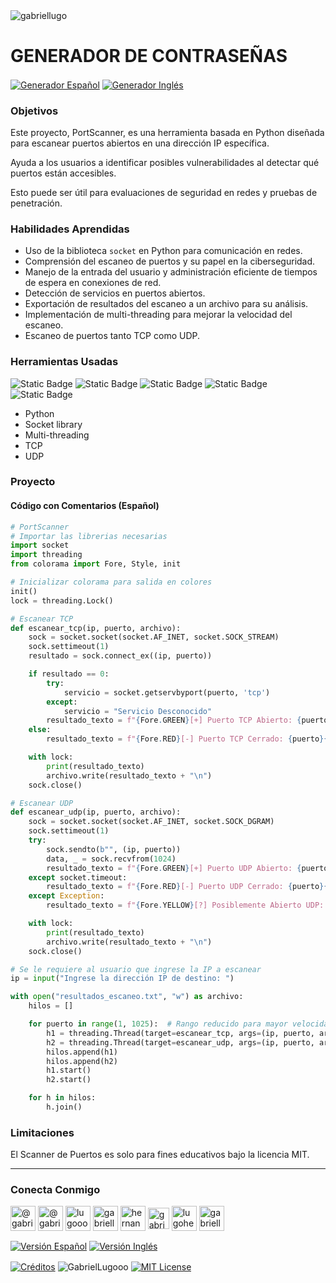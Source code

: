 <img align="center" src="https://media.licdn.com/dms/image/v2/D4D16AQGUNxQ7NSC05A/profile-displaybackgroundimage-shrink_350_1400/profile-displaybackgroundimage-shrink_350_1400/0/1738695150340?e=1744243200&v=beta&t=oXX-ixT9bR3dJcYCLv4KBs5wjKFoeP0524kFGHQMYmQ" alt="gabriellugo" />

# GENERADOR DE CONTRASEÑAS

<a href="https://github.com/GabrielLugooo/Ports-Scanner/blob/main/README%20Spanish.md" target="_blank" rel="noreferrer noopener"> <img align="center" src="https://img.shields.io/badge/Scanner%20Puertos%20Español-000000" alt="Generador Español" /></a>
<a href="https://github.com/GabrielLugooo/Ports-Scanner" target="_blank" rel="noreferrer noopener"> <img align="center" src="https://img.shields.io/badge/Scanner%20Puertos%20Inglés-green" alt="Generador Inglés" /></a>

### Objetivos

Este proyecto, PortScanner, es una herramienta basada en Python diseñada para escanear puertos abiertos en una dirección IP específica.

Ayuda a los usuarios a identificar posibles vulnerabilidades al detectar qué puertos están accesibles.

Esto puede ser útil para evaluaciones de seguridad en redes y pruebas de penetración.

### Habilidades Aprendidas

- Uso de la biblioteca `socket` en Python para comunicación en redes.
- Comprensión del escaneo de puertos y su papel en la ciberseguridad.
- Manejo de la entrada del usuario y administración eficiente de tiempos de espera en conexiones de red.
- Detección de servicios en puertos abiertos.
- Exportación de resultados del escaneo a un archivo para su análisis.
- Implementación de multi-threading para mejorar la velocidad del escaneo.
- Escaneo de puertos tanto TCP como UDP.

### Herramientas Usadas

![Static Badge](https://img.shields.io/badge/Python-000000?logo=python&logoSize=auto)
![Static Badge](https://img.shields.io/badge/socket-000000?logo=socket&logoSize=auto)
![Static Badge](https://img.shields.io/badge/Threading-000000?logo=threading&logoSize=auto)
![Static Badge](https://img.shields.io/badge/TCP-000000?logo=tcp&logoSize=auto)
![Static Badge](https://img.shields.io/badge/UDP-000000?logo=udp&logoSize=auto)

- Python
- Socket library
- Multi-threading
- TCP
- UDP

### Proyecto

#### Código con Comentarios (Español)

```python
# PortScanner
# Importar las librerias necesarias
import socket
import threading
from colorama import Fore, Style, init

# Inicializar colorama para salida en colores
init()
lock = threading.Lock()

# Escanear TCP
def escanear_tcp(ip, puerto, archivo):
    sock = socket.socket(socket.AF_INET, socket.SOCK_STREAM)
    sock.settimeout(1)
    resultado = sock.connect_ex((ip, puerto))

    if resultado == 0:
        try:
            servicio = socket.getservbyport(puerto, 'tcp')
        except:
            servicio = "Servicio Desconocido"
        resultado_texto = f"{Fore.GREEN}[+] Puerto TCP Abierto: {puerto} ({servicio}){Style.RESET_ALL}"
    else:
        resultado_texto = f"{Fore.RED}[-] Puerto TCP Cerrado: {puerto}{Style.RESET_ALL}"

    with lock:
        print(resultado_texto)
        archivo.write(resultado_texto + "\n")
    sock.close()

# Escanear UDP
def escanear_udp(ip, puerto, archivo):
    sock = socket.socket(socket.AF_INET, socket.SOCK_DGRAM)
    sock.settimeout(1)
    try:
        sock.sendto(b"", (ip, puerto))
        data, _ = sock.recvfrom(1024)
        resultado_texto = f"{Fore.GREEN}[+] Puerto UDP Abierto: {puerto}{Style.RESET_ALL}"
    except socket.timeout:
        resultado_texto = f"{Fore.RED}[-] Puerto UDP Cerrado: {puerto}{Style.RESET_ALL}"
    except Exception:
        resultado_texto = f"{Fore.YELLOW}[?] Posiblemente Abierto UDP: {puerto} (Sin respuesta){Style.RESET_ALL}"

    with lock:
        print(resultado_texto)
        archivo.write(resultado_texto + "\n")
    sock.close()

# Se le requiere al usuario que ingrese la IP a escanear
ip = input("Ingrese la dirección IP de destino: ")

with open("resultados_escaneo.txt", "w") as archivo:
    hilos = []

    for puerto in range(1, 1025):  # Rango reducido para mayor velocidad
        h1 = threading.Thread(target=escanear_tcp, args=(ip, puerto, archivo))
        h2 = threading.Thread(target=escanear_udp, args=(ip, puerto, archivo))
        hilos.append(h1)
        hilos.append(h2)
        h1.start()
        h2.start()

    for h in hilos:
        h.join()
```

### Limitaciones

El Scanner de Puertos es solo para fines educativos bajo la licencia MIT.

---

<h3 align="left">Conecta Conmigo</h3>

<p align="left">
<a href="https://www.youtube.com/@gabriellugooo" target="_blank" rel="noreferrer noopener"> <img align="center" src="https://img.icons8.com/?size=50&id=55200&format=png" alt="@gabriellugooo" height="40" width="40" /></a>
<a href="http://www.tiktok.com/@gabriellugooo" target="_blank" rel="noreferrer noopener"> <img align="center" src="https://img.icons8.com/?size=50&id=118638&format=png" alt="@gabriellugooo" height="40" width="40" /></a>
<a href="https://instagram.com/lugooogabriel" target="_blank" rel="noreferrer noopener"> <img align="center" src="https://img.icons8.com/?size=50&id=32309&format=png" alt="lugooogabriel" height="40" width="40" /></a>
<a href="https://twitter.com/gabriellugo__" target="_blank" rel="noreferrer noopener"> <img align="center" src="https://img.icons8.com/?size=50&id=phOKFKYpe00C&format=png" alt="gabriellugo__" height="40" width="40" /></a>
<a href="https://www.linkedin.com/in/hernando-gabriel-lugo" target="_blank" rel="noreferrer noopener"> <img align="center" src="https://img.icons8.com/?size=50&id=8808&format=png" alt="hernando-gabriel-lugo" height="40" width="40" /></a>
<a href="https://github.com/GabrielLugooo" target="_blank" rel="noreferrer noopener"> <img align="center" src="https://img.icons8.com/?size=80&id=AngkmzgE6d3E&format=png" alt="gabriellugooo" height="34" width="34" /></a>
<a href="mailto:lugohernandogabriel@gmail.com"> <img align="center" src="https://img.icons8.com/?size=50&id=38036&format=png" alt="lugohernandogabriel@gmail.com" height="40" width="40" /></a>
<a href="https://linktr.ee/gabriellugooo" target="_blank" rel="noreferrer noopener"> <img align="center" src="https://simpleicons.org/icons/linktree.svg" alt="gabriellugooo" height="40" width="40" /></a>
</p>

<p align="left">
<a href="https://github.com/GabrielLugooo/GabrielLugooo/blob/main/Readme%20Spanish.md" target="_blank" rel="noreferrer noopener"> <img align="center" src="https://img.shields.io/badge/Versión%20Español-000000" alt="Versión Español" /></a>
<a href="https://github.com/GabrielLugooo/GabrielLugooo/blob/main/README.md" target="_blank" rel="noreferrer noopener"> <img align="center" src="https://img.shields.io/badge/Versión%20Inglés-Green" alt="Versión Inglés" /></a>

</p>

<a href="https://linktr.ee/gabriellugooo" target="_blank" rel="noreferrer noopener"> <img align="center" src="https://img.shields.io/badge/Créditos-Gabriel%20Lugo-green" alt="Créditos" /></a>
<img align="center" src="https://komarev.com/ghpvc/?username=GabrielLugoo&label=Vistas%20del%20Perfil&color=green&base=2000" alt="GabrielLugooo" />
<a href="" target="_blank" rel="noreferrer noopener"> <img align="center" src="https://img.shields.io/badge/License-MIT-green" alt="MIT License" /></a>
